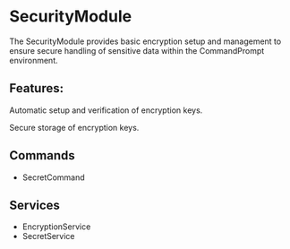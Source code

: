 # SecurityModule
The SecurityModule provides basic encryption setup and management to ensure secure handling of sensitive data within the CommandPrompt environment.

## Features:

Automatic setup and verification of encryption keys.

Secure storage of encryption keys.

## Commands
- SecretCommand

## Services
- EncryptionService
- SecretService


